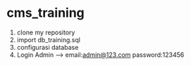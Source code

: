 # cms_training
1. clone my repository
2. import db_training.sql
3. configurasi database
4. Login Admin --> email:admin@123.com   password:123456
